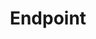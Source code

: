 ---
title: Endpoint
layout: tag
author_profile: false
taxonomy: Endpoint
permalink: /detections/endpoint/
sidebar:
  nav: "detections"
---
